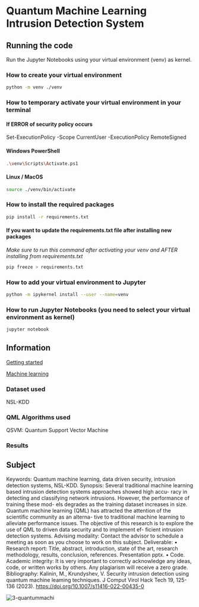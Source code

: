# Quantum Machine Learning Intrusion Detection System

## Running the code
Run the Jupyter Notebooks using your virtual environment (venv) as kernel.

### How to create your virtual environment
```bash
python -m venv ./venv
```

### How to temporary activate your virtual environment in your terminal

#### If ERROR of security policy occurs
Set-ExecutionPolicy -Scope CurrentUser -ExecutionPolicy RemoteSigned

#### Windows PowerShell
```bash
.\venv\Scripts\Activate.ps1
```

#### Linux / MacOS
```bash
source ./venv/bin/activate
```

### How to install the required packages
```bash
pip install -r requirements.txt
```

#### If you want to update the requirements.txt file after installing new packages
*Make sure to run this command after activating your venv and AFTER installing from requirements.txt*
```bash
pip freeze > requirements.txt
```

### How to add your virtual environment to Jupyter
```bash
python -m ipykernel install --user --name=venv
```

### How to run Jupyter Notebooks (you need to select your virtual environment as kernel)
```bash
jupyter notebook
```

## Information
[Getting started](https://qiskit.org/documentation/getting_started.html)

[Machine learning](https://qiskit.org/ecosystem/machine-learning/getting_started.html)

### Dataset used
NSL-KDD

### QML Algorithms used
QSVM: Quantum Support Vector Machine

### Results

## Subject
Keywords: Quantum machine learning, data driven security, intrusion detection systems, NSL-KDD.
Synopsis:
Several traditional machine learning based intrusion detection systems approaches showed high accu- racy in detecting and classifying network intrusions. However, the performance of training these mod- els degrades as the training dataset increases in size.
Quantum machine learning (QML) has attracted the attention of the scientific community as an alterna- tive to traditional machine learning to alleviate performance issues.
The objective of this research is to explore the use of QML to driven data security and to implement ef- ficient intrusion detection systems.
Advising modality:
Contact the advisor to schedule a meeting as soon as you choose to work on this subject.
Deliverable:
•
Research report: Title, abstract, introduction, state of the art, research methodology, results, conclusion, references.
Presentation pptx.
• Code.
Academic integrity:
It is very important to correctly acknowledge any ideas, code, or written works by others. Any plagiarism will receive a zero grade.
Bibliography:
Kalinin, M., Krundyshev, V. Security intrusion detection using quantum machine leaming techniques. J Comput Virol Hack Tech 19, 125-136 (2023). https://doi.org/10.1007/s11416-022-00435-0

![3-quantummachi](https://github.com/ikramebakkari/Quantum_Intrusion_Detection/assets/56300696/a91c7008-4ad7-4465-8966-f05a2315c69d)